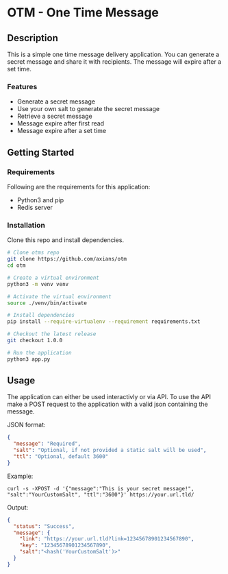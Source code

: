 # OTM - One Time Message

## Description

This is a simple one time message delivery application. You can generate a secret message and share it with recipients. The message will expire after a set time.

### Features

* Generate a secret message
* Use your own salt to generate the secret message
* Retrieve a secret message
* Message expire after first read
* Message expire after a set time

## Getting Started

### Requirements

Following are the requirements for this application:

* Python3 and pip
* Redis server

### Installation

Clone this repo and install dependencies.

```sh
# Clone otms repo
git clone https://github.com/axians/otm
cd otm

# Create a virtual environment
python3 -m venv venv

# Activate the virtual environment
source ./venv/bin/activate

# Install dependencies
pip install --require-virtualenv --requirement requirements.txt

# Checkout the latest release
git checkout 1.0.0

# Run the application
python3 app.py
```

## Usage

The application can either be used interactivly or via API. To use the API make a POST request to the application with a valid json containing the message.

JSON format:

```json
{
  "message": "Required",
  "salt": "Optional, if not provided a static salt will be used",
  "ttl": "Optional, default 3600"
}
```

Example:

```text
curl -s -XPOST -d '{"message":"This is your secret message!", "salt":"YourCustomSalt", "ttl":"3600"}' https://your.url.tld/
```

Output:

```json
{
  "status": "Success",
  "message": {
    "link": "https://your.url.tld?link=12345678901234567890",
    "key": "12345678901234567890",
    "salt":"<hash('YourCustomSalt')>"
  }
}
```
